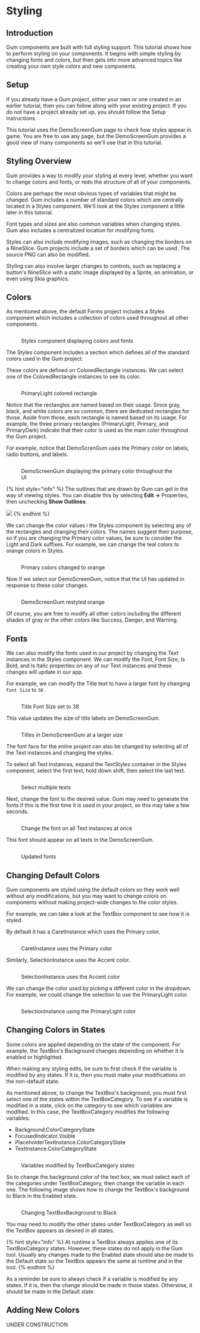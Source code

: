 # Styling

## Introduction

Gum components are built with full styling support. This tutorial shows how to perform styling on your components. It begins with simple styling by changing fonts and colors, but then gets into more advanced topics like creating your own style colors and new components.

## Setup

If you already have a Gum project, either your own or one created in an earlier tutorial, then you can follow along with your existing project. If you do not have a project already set up, you should follow the Setup instructions.

This tutorial uses the DemoScreenGum page to check how styles appear in game. You are free to use any page, but the DemoScreenGum provides a good view of many components so we'll use that in this tutorial.

## Styling Overview

Gum provides a way to modify your styling at every level, whether you want to change colors and fonts, or redo the structure of all of your components.

Colors are perhaps the most obvious types of variables that might be changed. Gum includes a number of standard colors which are centrally located in a Styles component. We'll look at the Styles component a little later in this tutorial.

Font types and sizes are also common variables when changing styles. Gum also includes a centralized location for modifying fonts.

Styles can also include modifying images, such as changing the borders on a NineSlice. Gum projects include a set of borders which can be used. The source PNG can also be modified.

Styling can also involve larger changes to controls, such as replacing a button's NineSlice with a static image displayed by a Sprite, an animation, or even using Skia graphics.

## Colors

As mentioned above, the default Forms project includes a Styles component which includes a collection of colors used throughout all other components.

<figure><img src="../../../../.gitbook/assets/02_07 13 40.png" alt=""><figcaption><p>Styles component displaying colors and fonts</p></figcaption></figure>

The Styles component includes a section which defines all of the standard colors used in the Gum project.

These colors are defined on ColoredRectangle instances. We can select one of the ColoredRectangle instances to see its color.

<figure><img src="../../../../.gitbook/assets/02_07 16 09.png" alt=""><figcaption><p>PrimaryLight colored rectangle</p></figcaption></figure>

Notice that the rectangles are named based on their usage. Since gray, black, and white colors are so common, there are dedicated rectangles for those. Aside from those, each rectangle is named based on its usage. For example, the three primary rectangles (PrimaryLight, Primary, and PrimaryDark) indicate that their color is used as the main color throughout the Gum project.

For example, notice that DemoScrenGum uses the Primary color on labels, radio buttons, and labels.

<figure><img src="../../../../.gitbook/assets/02_08 07 06.png" alt=""><figcaption><p>DemoScreenGum displaying the primary color throughout the UI</p></figcaption></figure>

{% hint style="info" %}
The outlines that are drawn by Gum can get in the way of viewing styles. You can disable this by selecting **Edit ->** Properties, then unchecking **Show Outlines**.

![](<../../../../.gitbook/assets/02_08 10 43.png>)
{% endhint %}

We can change the color values i the Styles component by selecting any of the rectangles and changing their colors. The names suggest their purpose, so if you are changing the Primary color values, be sure to consider the Light and Dark suffixes. For example, we can change the teal colors to orange colors in Styles.

<figure><img src="../../../../.gitbook/assets/02_08 13 32.png" alt=""><figcaption><p>Primary colors changed to orange</p></figcaption></figure>

Now if we select our DemoScreenGum, notice that the UI has updated in response to these color changes.

<figure><img src="../../../../.gitbook/assets/02_08 14 37.png" alt=""><figcaption><p>DemoScreenGum restyled orange</p></figcaption></figure>

Of course, you are free to modify all other colors including the different shades of gray or the other colors like Success, Danger, and Warning.

## Fonts

We can also modify the fonts used in our project by changing the Text instances in the Styles component. We can modify the Font, Font Size, Is Bold, and Is Italic properties on any of our Text instances and these changes will update in our app.

For example, we can modify the Title text to have a larger font by changing `Font Size` to `38` .

<figure><img src="../../../../.gitbook/assets/02_17 20 13.png" alt=""><figcaption><p>Title Font Size set to 38</p></figcaption></figure>

This value updates the size of title labels on DemoScreenGum.

<figure><img src="../../../../.gitbook/assets/02_17 25 49.png" alt=""><figcaption><p>Titles in DemoScreenGum at a larger size</p></figcaption></figure>

The font face for the entire project can also be changed by selecting all of the Text instances and changing the styles.

To select all Text instances, expand the TextStyles container in the Styles component, select the first text, hold down shift, then select the last text.

<figure><img src="../../../../.gitbook/assets/02_17 55 16.gif" alt=""><figcaption><p>Select multiple texts</p></figcaption></figure>

Next, change the font to the desired value. Gum may need to generate the fonts if this is the first time it is used in your project, so this may take a few seconds.

<figure><img src="../../../../.gitbook/assets/02_17 57 33.png" alt=""><figcaption><p>Change the font on all Text instances at once</p></figcaption></figure>

This font should appear on all texts in the DemoScreenGum.

<figure><img src="../../../../.gitbook/assets/02_17 58 32.png" alt=""><figcaption><p>Updated fonts</p></figcaption></figure>

## Changing Default Colors

Gum components are styled using the default colors so they work well without any modifications, but you may want to change colors on components without making project-wide changes to the color styles.

For example, we can take a look at the TextBox component to see how it is styled.

By default it has a CaretInstance which uses the Primary color.

<figure><img src="../../../../.gitbook/assets/02_18 05 06.png" alt=""><figcaption><p>CaretInstance uses the Primary color</p></figcaption></figure>

Similarly, SelectionInstance uses the Accent color.

<figure><img src="../../../../.gitbook/assets/02_18 06 03.png" alt=""><figcaption><p>SelectionInstance uses the Accent color</p></figcaption></figure>

We can change the color used by picking a different color in the dropdown. For example, we could change the selection to use the PrimaryLight color.

<figure><img src="../../../../.gitbook/assets/02_18 06 56.png" alt=""><figcaption><p>SelectionInstance using the PrimaryLight color</p></figcaption></figure>

## Changing Colors in States

Some colors are applied depending on the state of the component. For example, the TextBox's Background changes depending on whether it is enabled or highlighted.

When making any styling edits, be sure to first check if the variable is modified by any states. If it is, then you must make your modifications on the non-default state.

As mentioned above, to change the TextBox's background, you must first select one of the states within the TextBoxCategory. To see if a variable is modified in a state, click on the category to see which variables are modified. In this case, the TextBoxCategory modifies the following variables:

* Background.ColorCategoryState
* FocusedIndicator.Visible
* PlaceholderTextInstance.ColorCategoryState
* TextInstance.ColorCategoryState

<figure><img src="../../../../.gitbook/assets/02_18 20 39.png" alt=""><figcaption><p>Variables modified by TextBoxCategory states</p></figcaption></figure>

So to change the background color of the text box, we must select each of the categories under TextBoxCategory, then change the variable in each one. The following image shows how to change the TextBox's background to Black in the Enabled state.&#x20;

<figure><img src="../../../../.gitbook/assets/03_05 05 09.png" alt=""><figcaption><p>Changing TextBoxBackground to Black</p></figcaption></figure>

You may need to modify the other states under TextBoxCategory as well so the TextBox appears as desired in all states.

{% hint style="info" %}
At runtime a TextBox always applies one of its TextBoxCategory states. However, these states do not apply in the Gum tool. Usually any changes made to the Enabled state should also be made to the Default state so the TextBox appears the same at runtime and in the tool.
{% endhint %}

As a reminder be sure to always check if a variable is modified by any states. If it is, then the change should be made in those states. Otherwise, it should be made in the Default state.

## Adding New Colors



UNDER CONSTRUCTION
